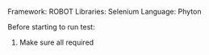 Framework: ROBOT
Libraries: Selenium
Language: Phyton

Before starting to run test:
1. Make sure all required 
